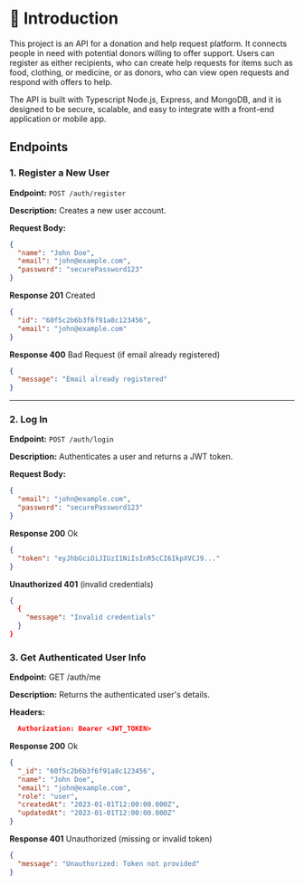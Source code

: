 # 📝 Introduction

This project is an API for a donation and help request platform. It connects people in need with potential donors willing to offer support. Users can register as either recipients, who can create help requests for items such as food, clothing, or medicine, or as donors, who can view open requests and respond with offers to help.

The API is built with Typescript Node.js, Express, and MongoDB, and it is designed to be secure, scalable, and easy to integrate with a front-end application or mobile app.

## Endpoints

### 1. Register a New User

**Endpoint:** `POST /auth/register`

**Description:** Creates a new user account.

**Request Body:**

```json
{
  "name": "John Doe",
  "email": "john@example.com",
  "password": "securePassword123"
}
```

**Response 201** Created

```json
{
  "id": "60f5c2b6b3f6f91a8c123456",
  "email": "john@example.com"
}
```

**Response 400** Bad Request (if email already registered)

```json
{
  "message": "Email already registered"
}
```

---

### 2. Log In

**Endpoint:** `POST /auth/login`

**Description:** Authenticates a user and returns a JWT token.

**Request Body:**

```json
{
  "email": "john@example.com",
  "password": "securePassword123"
}
```

**Response 200** Ok

```json
{
  "token": "eyJhbGciOiJIUzI1NiIsInR5cCI6IkpXVCJ9..."
}
```

**Unauthorized 401** (invalid credentials)

```json
{
  {
    "message": "Invalid credentials"
  }
}
```

### 3. Get Authenticated User Info

**Endpoint:** GET /auth/me

**Description:** Returns the authenticated user's details.

**Headers:**

```json
  Authorization: Bearer <JWT_TOKEN>
```

**Response 200** Ok

```json
{
  "_id": "60f5c2b6b3f6f91a8c123456",
  "name": "John Doe",
  "email": "john@example.com",
  "role": "user",
  "createdAt": "2023-01-01T12:00:00.000Z",
  "updatedAt": "2023-01-01T12:00:00.000Z"
}
```

**Response 401** Unauthorized (missing or invalid token)

```json
{
  "message": "Unauthorized: Token not provided"
}
```
